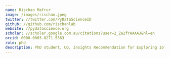 ```yaml
---
name: Rischan Mafrur
image: /images/rischan.jpeg
twitter: //twitter.com/PyDataScienceID
github: //github.com/rischanlab
website: //pydatascience.org
scholar: //scholar.google.com.au/citations?user=2_Za2fYAAAAJ&hl=en
orcid: 0000-0003-0271-5563
role: phd
description: PhD student, UQ, Insights Recommendation for Exploring IoT Data.
---
```


